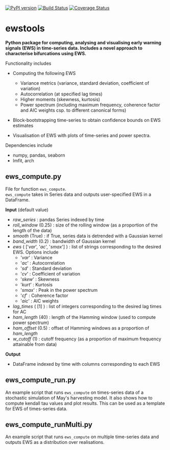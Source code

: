 [![PyPI version](https://badge.fury.io/py/ewstools.svg)](https://badge.fury.io/py/ewstools)
[![Build Status](https://travis-ci.com/ThomasMBury/ewstools.svg?branch=master)](https://travis-ci.com/ThomasMBury/ewstools)
[![Coverage Status](https://coveralls.io/repos/github/ThomasMBury/ewstools/badge.svg?branch=master&service=github)](https://coveralls.io/github/ThomasMBury/ewstools?branch=master&service=github)

# ewstools
**Python package for computing, analysing and visualising early warning signals (EWS)
in time-series data. Includes a novel approach to characterise bifurcations using EWS.**

Functionality includes

  - Computing the following EWS
    - Variance metrics (variance, standard deviation, coefficient of variation)
    - Autocorrelation (at specified lag times)
    - Higher moments (skewness, kurtosis)
    - Power spectrum (including maximum frequency, coherence factor and AIC weights csp. to different canonical forms)

  - Block-bootstrapping time-series to obtain confidence bounds on EWS estimates
  
  - Visualisation of EWS with plots of time-series and power spectra.
  
Dependencies include
  - numpy, pandas, seaborn
  - lmfit, arch  
  

## ews_compute.py
File for function `ews_compute`.  
`ews_compute` takes in Series data and outputs user-specified EWS in a DataFrame.


**Input** (default value)
- *raw_series* : pandas Series indexed by time 
- *roll_window* (0.25) : size of the rolling window (as a proportion of the length of the data)
- *smooth* (True) : if True, series data is detrended with a Gaussian kernel
- *band_width* (0.2) : bandwidth of Gaussian kernel
- *ews* ( ['*var*', '*ac*', '*smax*'] ) : list of strings corresponding to the desired EWS. Options include
  - '*var*'   : Variance
  - '*ac*'    : Autocorrelation
  - '*sd*'    : Standard deviation
  - '*cv*'    : Coefficient of variation
  - '*skew*'  : Skewness
  - '*kurt*'  : Kurtosis
  - '*smax*'  : Peak in the power spectrum
  - '*cf*'    : Coherence factor
  - '*aic*'   : AIC weights
- *lag_times* ( [1] ) : list of integers corresponding to the desired lag times for AC
- *ham_length* (40) : length of the Hamming window (used to compute power spectrum)
- *ham_offset* (0.5) : offset of Hamming windows as a proportion of *ham_length*
- *w_cutoff* (1) : cutoff frequency (as a proportion of maximum frequency attainable from data)
    
**Output**
- DataFrame indexed by time with columns corresponding to each EWS



## ews_compute_run.py
An example script that runs `ews_compute` on times-series data of a stochastic simulation of May's 
harvesting model. It also shows how to compute kendall tau values and plot results. This
can be used as a template for EWS of times-series data.


## ews_compute_runMulti.py
An example script that runs `ews_compute` on multiple time-series data and outputs
EWS as a distribution over realisations.















